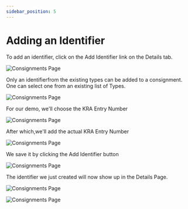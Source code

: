 ```yaml
---
sidebar_position: 5
---
```


# Adding an Identifier

To add an identifier, click on the Add Identifier link on the Details tab.

![Consignments Page](/img/addidendetails.png)

Only an identifierfrom the existing types can be added to a consignment. One can select one from an existing list of Types.

![Consignments Page](/img/clickidtype.png)

For our demo, we'll choose the KRA Entry Number

![Consignments Page](/img/chooseidentifiertype.png)

After which,we'll add the actual KRA Entry Number

![Consignments Page](/img/inputidentifier.png)

We save it by clicking the Add Identifier button

![Consignments Page](/img/EntryValue.png)

The identifier we just created will now show up in the Details Page.

![Consignments Page](/img/addingidentifier.png)

![Consignments Page](/img/detailsidentifier.png)

